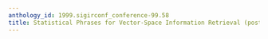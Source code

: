 ```yaml
---
anthology_id: 1999.sigirconf_conference-99.58
title: Statistical Phrases for Vector-Space Information Retrieval (poster abstract)
---
```

